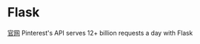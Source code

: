# Flask

[官网](http://flask.pocoo.org/) Pinterest's API serves 12+ billion requests a day with Flask
